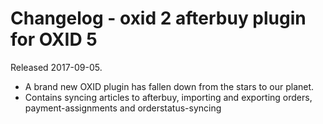# Changelog - oxid 2 afterbuy plugin for OXID 5


Released 2017-09-05.
* A brand new OXID plugin has fallen down from the stars to our planet.
* Contains syncing articles to afterbuy, importing and exporting orders, payment-assignments and orderstatus-syncing
